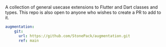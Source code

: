 A collection of general usecase extensions to Flutter and Dart classes and types. This repo is also open to anyone who wishes to create a PR to add to it.

```yaml
augmentation:
    git:
      url: https://github.com/StonePack/augmentation.git
      ref: main
```
